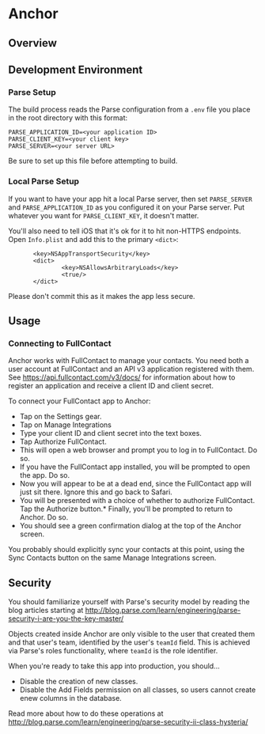 # Anchor 

## Overview

## Development Environment

### Parse Setup
The build process reads the Parse configuration from a `.env` file you place in the root directory with this format:
```
PARSE_APPLICATION_ID=<your application ID>
PARSE_CLIENT_KEY=<your client key>
PARSE_SERVER=<your server URL>
```

Be sure to set up this file before attempting to build.

### Local Parse Setup

If you want to have your app hit a local Parse server, then set `PARSE_SERVER` and `PARSE_APPLICATION_ID` as you configured it on your Parse server. Put whatever you want for `PARSE_CLIENT_KEY`, it doesn't matter.

You'll also need to tell iOS that it's ok for it to hit non-HTTPS endpoints. Open `Info.plist` and add this to the primary `<dict>`:
```
       <key>NSAppTransportSecurity</key>
       <dict>
               <key>NSAllowsArbitraryLoads</key>
               <true/>
       </dict>
```

Please don't commit this as it makes the app less secure.

## Usage

### Connecting to FullContact
Anchor works with FullContact to manage your contacts. You need both a user account at FullContact and an API v3 application registered with them. See https://api.fullcontact.com/v3/docs/ for information about how to register an application and receive a client ID and client secret.

To connect your FullContact app to Anchor:
* Tap on the Settings gear.
* Tap on Manage Integrations
* Type your client ID and client secret into the text boxes.
* Tap Authorize FullContact.
* This will open a web browser and prompt you to log in to FullContact. Do so.
* If you have the FullContact app installed, you will be prompted to open the app. Do so.
* Now you will appear to be at a dead end, since the FullContact app will just sit there. Ignore this and go back to Safari.
* You will be presented with a choice of whether to authorize FullContact. Tap the Authorize button.* Finally, you'll be prompted to return to Anchor. Do so.
* You should see a green confirmation dialog at the top of the Anchor screen.

You probably should explicitly sync your contacts at this point, using the Sync Contacts button on the same Manage Integrations screen.

## Security

You should familiarize yourself with Parse's security model by reading the blog articles starting at http://blog.parse.com/learn/engineering/parse-security-i-are-you-the-key-master/

Objects created inside Anchor are only visible to the user that created them and that user's team, identified by the user's `teamId` field. This is achieved via Parse's roles functionality, where `teamId` is the role identifier.

When you're ready to take this app into production, you should...
* Disable the creation of new classes.
* Disable the Add Fields permission on all classes, so users cannot create enew columns in the database.

Read more about how to do these operations at http://blog.parse.com/learn/engineering/parse-security-ii-class-hysteria/
